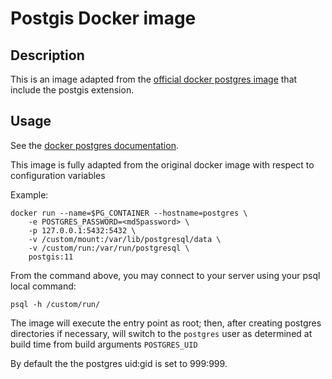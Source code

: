 # Postgis Docker image


## Description

This is an image adapted from the [official docker postgres image](https://github.com/docker-library/docs/blob/master/postgres) that include the postgis extension.


## Usage 

See the [docker postgres documentation](https://github.com/docker-library/docs/blob/master/postgres/README.md). 

This image is fully adapted from the original docker image with respect to configuration variables

Example:

```
docker run --name=$PG_CONTAINER --hostname=postgres \
    -e POSTGRES_PASSWORD=<md5password> \
    -p 127.0.0.1:5432:5432 \
    -v /custom/mount:/var/lib/postgresql/data \
    -v /custom/run:/var/run/postgresql \
    postgis:11
```

From the command above, you may connect to your server using your psql
local command:

```
psql -h /custom/run/
```

The image will execute the entry point as root; then, after creating postgres directories if necessary,
will switch to the `postgres` user as determined at build time from build arguments `POSTGRES_UID`

By default the the postgres uid:gid is set to 999:999.



